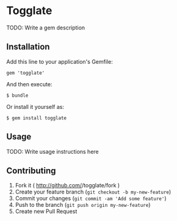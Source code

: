 # Togglate

TODO: Write a gem description

## Installation

Add this line to your application's Gemfile:

    gem 'togglate'

And then execute:

    $ bundle

Or install it yourself as:

    $ gem install togglate

## Usage

TODO: Write usage instructions here

## Contributing

1. Fork it ( http://github.com/<my-github-username>/togglate/fork )
2. Create your feature branch (`git checkout -b my-new-feature`)
3. Commit your changes (`git commit -am 'Add some feature'`)
4. Push to the branch (`git push origin my-new-feature`)
5. Create new Pull Request
